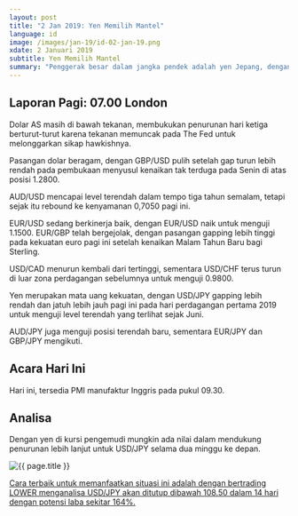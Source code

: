 ```yaml
---
layout: post
title: "2 Jan 2019: Yen Memilih Mantel"
language: id
image: /images/jan-19/id-02-jan-19.png
xdate: 2 Januari 2019
subtitle: Yen Memilih Mantel
summary: "Penggerak besar dalam jangka pendek adalah yen Jepang, dengan USD/JPY turun di bawah level support 110.50 setelah terjun pada Jumat yang lalu. EUR/JPY juga tetap dekat dengan posisi terendah, setelah penjualan Jumat"
---
```

## Laporan Pagi: 07.00 London

Dolar AS masih di bawah tekanan, membukukan penurunan hari ketiga berturut-turut karena tekanan memuncak pada The Fed untuk melonggarkan sikap hawkishnya.

Pasangan dolar beragam, dengan GBP/USD pulih setelah gap turun lebih rendah pada pembukaan menyusul kenaikan tak terduga pada Senin di atas posisi 1.2800.

AUD/USD mencapai level terendah dalam tempo tiga tahun semalam, tetapi sejak itu rebound ke kenyamanan 0,7050 pagi ini.

EUR/USD sedang berkinerja baik, dengan EUR/USD naik untuk menguji 1.1500. EUR/GBP telah bergejolak, dengan pasangan gapping lebih tinggi pada kekuatan euro pagi ini setelah kenaikan Malam Tahun Baru bagi Sterling.

USD/CAD menurun kembali dari tertinggi, sementara USD/CHF terus turun di luar zona perdagangan sebelumnya untuk menguji 0.9800.

Yen merupakan mata uang kekuatan, dengan USD/JPY gapping lebih rendah dan jatuh lebih jauh pagi ini pada hari perdagangan pertama 2019 untuk menguji level terendah yang terlihat sejak Juni.

AUD/JPY juga menguji posisi terendah baru, sementara EUR/JPY dan GBP/JPY mengikuti.

## Acara Hari Ini

Hari ini, tersedia PMI manufaktur Inggris pada pukul 09.30.

## Analisa

Dengan yen di kursi pengemudi mungkin ada nilai dalam mendukung penurunan lebih lanjut untuk USD/JPY selama dua minggu ke depan.

<img src="{{ site.url }}/images/jan-19/id-02-jan-19.png" alt="{{ page.title }}" title="{{ page.title }}">

<a href="%LINK%%?currency=USD&market=forex&underlying=frxUSDJPY&formname=higherlower&duration_amount=14&duration_units=d&amount=10&amount_type=stake&expiry_type=duration&barrier=108.50" target="_blank" rel="noopener noreferrer nofollow">Cara terbaik untuk memanfaatkan situasi ini adalah dengan bertrading LOWER menganalisa USD/JPY akan ditutup dibawah 108.50 dalam 14 hari dengan potensi laba sekitar 164%.</a>

